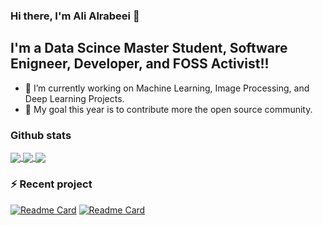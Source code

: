 ### Hi there, I'm Ali Alrabeei 👋

## I'm a Data Scince Master Student, Software Enigneer, Developer, and FOSS Activist!!

- 🔭 I’m currently working on Machine Learning, Image Processing, and Deep Learning Projects.
- 🌱 My goal this year is to contribute more the open source community.

### Github stats

<a href="https://github.com/ali-commits">
  <img align="center" src="https://github-readme-stats.vercel.app/api?username=ali-commits&theme=react&show_icons=true" />
</a>
<a href="https://github.com/ali-commits">
  <img align="center" src="https://github-readme-stats.vercel.app/api/top-langs/?username=ali-commits&theme=react&hide=HTML&langs_count=10&layout=compact" />
</a>

<a href="https://wakatime.com/@ali_commits">
  <img align="center" src="https://github-readme-stats.vercel.app/api/wakatime?username=ali_commits&theme=react&layout=compact" />
</a>

### :zap: Recent project</summary>

[![Readme Card](https://github-readme-stats.vercel.app/api/pin/?username=ali-commits&repo=ML-FingersCounter&theme=react)](https://github.com/ali-commits/ML-FingersCounter)
[![Readme Card](https://github-readme-stats.vercel.app/api/pin/?username=ali-commits&repo=ML-FaceMaskDetection&theme=react)](https://github.com/ali-commits/ML-FaceMaskDetection)

